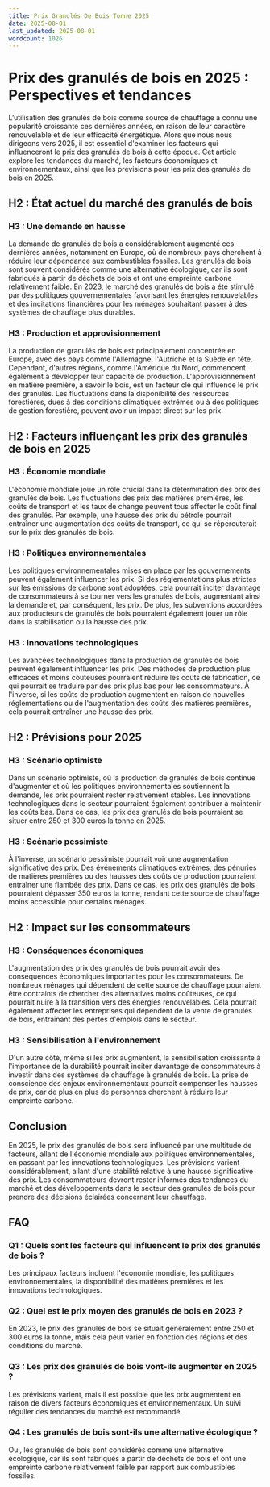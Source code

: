 ```yaml
---
title: Prix Granulés De Bois Tonne 2025
date: 2025-08-01
last_updated: 2025-08-01
wordcount: 1026
---
```


# Prix des granulés de bois en 2025 : Perspectives et tendances

L’utilisation des granulés de bois comme source de chauffage a connu une popularité croissante ces dernières années, en raison de leur caractère renouvelable et de leur efficacité énergétique. Alors que nous nous dirigeons vers 2025, il est essentiel d'examiner les facteurs qui influenceront le prix des granulés de bois à cette époque. Cet article explore les tendances du marché, les facteurs économiques et environnementaux, ainsi que les prévisions pour les prix des granulés de bois en 2025.

## H2 : État actuel du marché des granulés de bois

### H3 : Une demande en hausse

La demande de granulés de bois a considérablement augmenté ces dernières années, notamment en Europe, où de nombreux pays cherchent à réduire leur dépendance aux combustibles fossiles. Les granulés de bois sont souvent considérés comme une alternative écologique, car ils sont fabriqués à partir de déchets de bois et ont une empreinte carbone relativement faible. En 2023, le marché des granulés de bois a été stimulé par des politiques gouvernementales favorisant les énergies renouvelables et des incitations financières pour les ménages souhaitant passer à des systèmes de chauffage plus durables.

### H3 : Production et approvisionnement

La production de granulés de bois est principalement concentrée en Europe, avec des pays comme l'Allemagne, l'Autriche et la Suède en tête. Cependant, d'autres régions, comme l'Amérique du Nord, commencent également à développer leur capacité de production. L'approvisionnement en matière première, à savoir le bois, est un facteur clé qui influence le prix des granulés. Les fluctuations dans la disponibilité des ressources forestières, dues à des conditions climatiques extrêmes ou à des politiques de gestion forestière, peuvent avoir un impact direct sur les prix.

## H2 : Facteurs influençant les prix des granulés de bois en 2025

### H3 : Économie mondiale

L'économie mondiale joue un rôle crucial dans la détermination des prix des granulés de bois. Les fluctuations des prix des matières premières, les coûts de transport et les taux de change peuvent tous affecter le coût final des granulés. Par exemple, une hausse des prix du pétrole pourrait entraîner une augmentation des coûts de transport, ce qui se répercuterait sur le prix des granulés de bois.

### H3 : Politiques environnementales

Les politiques environnementales mises en place par les gouvernements peuvent également influencer les prix. Si des réglementations plus strictes sur les émissions de carbone sont adoptées, cela pourrait inciter davantage de consommateurs à se tourner vers les granulés de bois, augmentant ainsi la demande et, par conséquent, les prix. De plus, les subventions accordées aux producteurs de granulés de bois pourraient également jouer un rôle dans la stabilisation ou la hausse des prix.

### H3 : Innovations technologiques

Les avancées technologiques dans la production de granulés de bois peuvent également influencer les prix. Des méthodes de production plus efficaces et moins coûteuses pourraient réduire les coûts de fabrication, ce qui pourrait se traduire par des prix plus bas pour les consommateurs. À l'inverse, si les coûts de production augmentent en raison de nouvelles réglementations ou de l'augmentation des coûts des matières premières, cela pourrait entraîner une hausse des prix.

## H2 : Prévisions pour 2025

### H3 : Scénario optimiste

Dans un scénario optimiste, où la production de granulés de bois continue d'augmenter et où les politiques environnementales soutiennent la demande, les prix pourraient rester relativement stables. Les innovations technologiques dans le secteur pourraient également contribuer à maintenir les coûts bas. Dans ce cas, les prix des granulés de bois pourraient se situer entre 250 et 300 euros la tonne en 2025.

### H3 : Scénario pessimiste

À l'inverse, un scénario pessimiste pourrait voir une augmentation significative des prix. Des événements climatiques extrêmes, des pénuries de matières premières ou des hausses des coûts de production pourraient entraîner une flambée des prix. Dans ce cas, les prix des granulés de bois pourraient dépasser 350 euros la tonne, rendant cette source de chauffage moins accessible pour certains ménages.

## H2 : Impact sur les consommateurs

### H3 : Conséquences économiques

L'augmentation des prix des granulés de bois pourrait avoir des conséquences économiques importantes pour les consommateurs. De nombreux ménages qui dépendent de cette source de chauffage pourraient être contraints de chercher des alternatives moins coûteuses, ce qui pourrait nuire à la transition vers des énergies renouvelables. Cela pourrait également affecter les entreprises qui dépendent de la vente de granulés de bois, entraînant des pertes d'emplois dans le secteur.

### H3 : Sensibilisation à l'environnement

D'un autre côté, même si les prix augmentent, la sensibilisation croissante à l'importance de la durabilité pourrait inciter davantage de consommateurs à investir dans des systèmes de chauffage à granulés de bois. La prise de conscience des enjeux environnementaux pourrait compenser les hausses de prix, car de plus en plus de personnes cherchent à réduire leur empreinte carbone.

## Conclusion

En 2025, le prix des granulés de bois sera influencé par une multitude de facteurs, allant de l'économie mondiale aux politiques environnementales, en passant par les innovations technologiques. Les prévisions varient considérablement, allant d'une stabilité relative à une hausse significative des prix. Les consommateurs devront rester informés des tendances du marché et des développements dans le secteur des granulés de bois pour prendre des décisions éclairées concernant leur chauffage.

## FAQ

### Q1 : Quels sont les facteurs qui influencent le prix des granulés de bois ?

Les principaux facteurs incluent l'économie mondiale, les politiques environnementales, la disponibilité des matières premières et les innovations technologiques.

### Q2 : Quel est le prix moyen des granulés de bois en 2023 ?

En 2023, le prix des granulés de bois se situait généralement entre 250 et 300 euros la tonne, mais cela peut varier en fonction des régions et des conditions du marché.

### Q3 : Les prix des granulés de bois vont-ils augmenter en 2025 ?

Les prévisions varient, mais il est possible que les prix augmentent en raison de divers facteurs économiques et environnementaux. Un suivi régulier des tendances du marché est recommandé.

### Q4 : Les granulés de bois sont-ils une alternative écologique ?

Oui, les granulés de bois sont considérés comme une alternative écologique, car ils sont fabriqués à partir de déchets de bois et ont une empreinte carbone relativement faible par rapport aux combustibles fossiles.